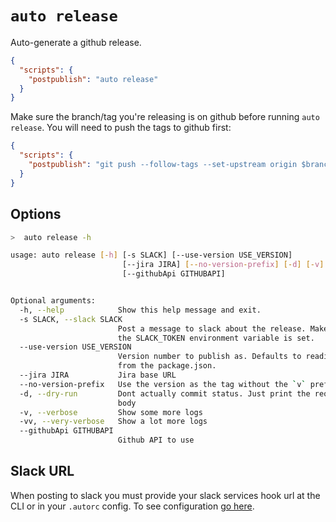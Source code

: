 # `auto release`

Auto-generate a github release.

```json
{
  "scripts": {
    "postpublish": "auto release"
  }
}
```

Make sure the branch/tag you're releasing is on github before running `auto release`.
You will need to push the tags to github first:

```json
{
  "scripts": {
    "postpublish": "git push --follow-tags --set-upstream origin $branch && auto release"
  }
}
```

## Options

```bash
>  auto release -h

usage: auto release [-h] [-s SLACK] [--use-version USE_VERSION]
                         [--jira JIRA] [--no-version-prefix] [-d] [-v] [-vv]
                         [--githubApi GITHUBAPI]


Optional arguments:
  -h, --help            Show this help message and exit.
  -s SLACK, --slack SLACK
                        Post a message to slack about the release. Make sure
                        the SLACK_TOKEN environment variable is set.
  --use-version USE_VERSION
                        Version number to publish as. Defaults to reading
                        from the package.json.
  --jira JIRA           Jira base URL
  --no-version-prefix   Use the version as the tag without the `v` prefix
  -d, --dry-run         Dont actually commit status. Just print the request
                        body
  -v, --verbose         Show some more logs
  -vv, --very-verbose   Show a lot more logs
  --githubApi GITHUBAPI
                        Github API to use
```

## Slack URL

When posting to slack you must provide your slack services hook url at the CLI or in your `.autorc` config. To see configuration [go here](./autorc.md#slack-url).
